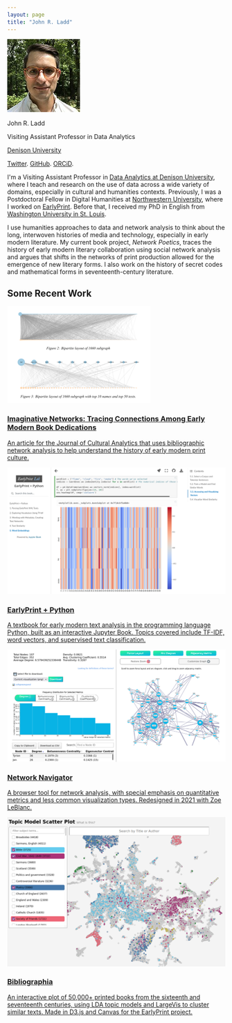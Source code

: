 ```yaml
---
layout: page
title: "John R. Ladd"
---
```



<section class="cf center w-100 w-80-ns pa2 pr4 f4-ns f5">
  <div class="fl tc w-100 w-25-l mt4 mr4 f5">
  <img class="br-100 pa1 ba b--black-10 h6 w6" src="images/ladd.jpg" alt="avatar">
  <p class="f4 b">John R. Ladd</p>
  <p>Visiting Assistant Professor in Data Analytics</p>
  <p><a href="https://denison.edu/academics/data-analytics" class="link green dim" target="_blank">Denison University</a></p>
  <p><a href="https://twitter.com/johnrladd" class="link green dim" target="_blank">Twitter</a>. <a href="https://github.com/jrladd" class="link green dim" target="_blank">GitHub</a>. <a href="https://orcid.org/0000-0002-5440-062X" class="link green dim" target="_blank">ORCiD</a>.</p>
  </div>
  <div class="fl measure">
  <p>
  I'm a Visiting Assistant Professor in <a href="https://denison.edu/academics/data-analytics" target="_blank" class="link green dim">Data Analytics at Denison University</a>, where I teach and research on the use of data across a wide variety of domains, especially in cultural and humanities contexts. Previously, I was a Postdoctoral Fellow in Digital Humanities at <a class="link green dim" href="https://humanities.northwestern.edu/about/people/postdoctoral-fellows-here-program/index.html">Northwestern University</a>, where I worked on <a href="https://earlyprint.org" target="_blank" class="link green dim">EarlyPrint</a>. Before that, I received my PhD in English from <a class="link green dim" href="https://english.wustl.edu/">Washington University in St. Louis</a>.
  </p>

  <p>
  I use humanities approaches to data and network analysis to think about the long, interwoven histories of media and technology, especially in early modern literature. My current book project, <em>Network Poetics</em>, traces the history of early modern literary collaboration using social network analysis and argues that shifts in the networks of print production allowed for the emergence of new literary forms. I also work on the history of secret codes and mathematical forms in seventeenth-century literature.
  </p>

  </div>
</section>
<section class="mw7 center">
  <h2 class="w-100 tc fw1 ph3 ph0-l">Some Recent Work</h2>
  <article class="shadow-4 bt ba br2 b--black-20 mv3 pa2">
    <a class="db pv4 ph3 ph0-l no-underline black dim" href="https://culturalanalytics.org/article/21993-imaginative-networks-tracing-connec-tions-among-early-modern-book-dedi-cations" target="_blank">
      <div class="flex flex-column flex-row-ns">
        <div class="pr3-ns mb4 mb0-ns w-100 w-40-ns">
          <img src="images/gallery/imaginative_networks.png" class="db" alt="A visualization from the Imaginative Networks article showing two bipartite networks.">
        </div>
        <div class="w-100 w-60-ns pl3-ns">
          <h1 class="green f3 fw1 mt0 lh-title">Imaginative Networks: Tracing Connections Among Early Modern Book Dedications</h1>
          <p class="f6 f5-l lh-copy">An article for the Journal of Cultural Analytics that uses bibliographic network analysis to help understand the history of early modern print culture.</p>
        </div>
      </div>
    </a>
  </article>
  <article class="shadow-4 bt ba br2 b--black-20 mv3 pa2">
    <a class="db pv4 ph3 ph0-l no-underline black dim" href="https://earlyprint.org/jupyterbook" target="_blank">
      <div class="flex flex-column flex-row-ns">
        <div class="pr3-ns mb4 mb0-ns w-100 w-40-ns">
          <img src="images/gallery/2python.png" class="db" alt="A screenshot from a page of the Jupyter Book, showing a heatmap of word vectors.">
        </div>
        <div class="w-100 w-60-ns pl3-ns">
          <h1 class="green f3 fw1 mt0 lh-title">EarlyPrint + Python</h1>
          <p class="f6 f5-l lh-copy">A textbook for early modern text analysis in the programming language Python, built as an interactive Jupyter Book. Topics covered include TF-IDF, word vectors, and supervised text classification.</p>
        </div>
      </div>
    </a>
  </article>
  <article class="shadow-4 bt ba br2 b--black-20 mv3 pa2">
    <a class="db pv4 ph3 ph0-l no-underline black dim" href="https://networknavigator.jrladd.com">
      <div class="flex flex-column flex-row-ns">
        <div class="pr3-ns mb4 mb0-ns w-100 w-40-ns">
          <img src="images/gallery/4navigator.png" class="db" alt="A screenshot of Network Navigator, showing metrics and visualizations for a Game of Thrones network dataset.">
        </div>
        <div class="w-100 w-60-ns pl3-ns">
          <h1 class="green f3 fw1 mt0 lh-title">Network Navigator</h1>
          <p class="f6 f5-l lh-copy">
	  A browser tool for network analysis, with special emphasis on quantitative metrics and less common visualization types. Redesigned in 2021 with Zoe LeBlanc.
          </p>
        </div>
      </div>
    </a>
  </article>
  <article class="shadow-4 bt ba br2 b--black-20 mv3 pa2">
    <a class="db pv4 ph3 ph0-l no-underline black dim" href="https://earlyprint.org/bibliographia" target="_blank">
      <div class="flex flex-column flex-row-ns">
        <div class="pr3-ns mb4 mb0-ns w-100 w-40-ns">
          <img src="images/gallery/5scatter.png" class="db" alt="A screenshot of EarlyPrint site, showing the clusters of texts in LargeVis.">
        </div>
        <div class="w-100 w-60-ns pl3-ns">
          <h1 class="green f3 fw1 mt0 lh-title">Bibliographia</h1>
          <p class="f6 f5-l lh-copy">An interactive plot of 50,000+ printed books from the sixteenth and seventeenth centuries, using LDA topic models and LargeVis to cluster similar texts. Made in D3.js and Canvas for the EarlyPrint project.</p>
        </div>
      </div>
    </a>
  </article>
</section>
